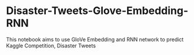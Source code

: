 # Disaster-Tweets-Glove-Embedding-RNN
This notebook aims to use GloVe Embedding and RNN network to predict Kaggle Competition, Disaster Tweets
